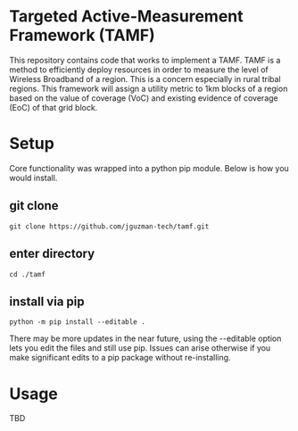 # Targeted Active-Measurement Framework (TAMF)

This repository contains code that works to implement a TAMF. TAMF is a method
to efficiently deploy resources in order to measure the level of Wireless
Broadband of a region. This is a concern especially in rural tribal
regions. This framework will assign a utility metric to 1km blocks of a region
based on the value of coverage (VoC) and existing evidence of coverage (EoC) of
that grid block.

# Setup
Core functionality was wrapped into a python pip module. Below is how you would
install.
## git clone
	git clone https://github.com/jguzman-tech/tamf.git
## enter directory
	cd ./tamf
## install via pip
	python -m pip install --editable .
There may be more updates in the near future, using the --editable option lets
you edit the files and still use pip. Issues can arise otherwise if you make
significant edits to a pip package without re-installing.
# Usage
TBD
